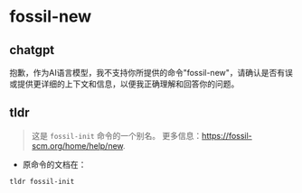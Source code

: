 # fossil-new 
## chatgpt 
抱歉，作为AI语言模型，我不支持你所提供的命令"fossil-new"，请确认是否有误或提供更详细的上下文和信息，以便我正确理解和回答你的问题。 

## tldr 
 
> 这是 `fossil-init` 命令的一个别名。
> 更多信息：<https://fossil-scm.org/home/help/new>.

- 原命令的文档在：

`tldr fossil-init`
